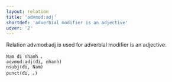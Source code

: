 ```yaml
---
layout: relation
title: 'advmod:adj'
shortdef: 'adverbial modifier is an adjective'
udver: '2'
---
```


Relation advmod:adj is used for adverbial modifier is an adjective.

~~~ sdparse
Nam đi nhanh 。
advmod:adj(đi, nhanh)
nsubj(đi, Nam)
punct(đi, 。)
~~~

<!-- Interlanguage links updated Út 9. května 2023, 20:03:56 CEST -->
